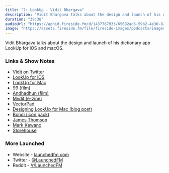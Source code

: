 ```yaml
---
title: "7: LookUp - Vidit Bhargava"
description: "Vidit Bhargava talks about the design and launch of his dictionary app LookUp for iOS and macOS."
duration: "39:38"
audioUrl: "https://aphid.fireside.fm/d/1437767933/65632ad5-59b2-4e30-82d1-13845dce07dd/6372c61d-6316-4cce-a842-b04fe3e2fe44.mp3"
image: "https://assets.fireside.fm/file/fireside-images/podcasts/images/6/65632ad5-59b2-4e30-82d1-13845dce07dd/episodes/6/6372c61d-6316-4cce-a842-b04fe3e2fe44/cover.jpg"
---
```


<p>Vidit Bhargava talks about the design and launch of his dictionary app LookUp for iOS and macOS.</p>

<h3>Links &amp; Show Notes</h3>

<ul>
<li><a href="https://twitter.com/viditb" rel="nofollow">Vidit on Twitter</a></li>
<li><a href="https://apps.apple.com/us/app/lookup-an-elegant-dictionary/id872564448" rel="nofollow">LookUp for iOS</a></li>
<li><a href="https://apps.apple.com/us/app/lookup-english-dictionary/id1476163639?mt=12" rel="nofollow">LookUp for Mac</a></li>
<li><a href="https://en.wikipedia.org/wiki/99_(2009_film)" rel="nofollow">99 (film)</a></li>
<li><a href="https://www.imdb.com/title/tt8108198/?ref_=ttls_li_tt" rel="nofollow">Andhadhun (film)</a></li>
<li><a href="http://www.mvdittechbook.com" rel="nofollow">Mvdit (e-zine)</a></li>
<li><a href="https://apps.apple.com/in/app/vectorpad-image-vectorisation/id1453385046" rel="nofollow">VectorPad</a></li>
<li><a href="https://medium.com/lookup-design/designing-lookup-for-macos-bf5b8fea1a01" rel="nofollow">Designing LookUp for Mac (blog post)</a></li>
<li><a href="https://medium.com/@viditb/introducing-bondi-macos-icons-f5c79f18a7fb" rel="nofollow">Bondi (icon pack)</a></li>
<li><a href="https://twitter.com/jamesthomson?ref_src=twsrc%5Egoogle%7Ctwcamp%5Eserp%7Ctwgr%5Eauthor" rel="nofollow">James Thomson</a></li>
<li><a href="https://twitter.com/markkawano?lang=en" rel="nofollow">Mark Kawano</a></li>
<li><a href="https://techcrunch.com/2014/06/18/apple-design-award-winner-storehouse-gets-serious-about-discovery-and-identity/" rel="nofollow">Storehouse</a></li>
</ul>

<h3>More Launched</h3>

<ul>
<li>Website - <a href="https://launchedfm.com" rel="nofollow">launchedfm.com</a></li>
<li>Twitter - <a href="https://twitter.com/launchedfm" rel="nofollow">@LaunchedFM</a></li>
<li>Reddit - <a href="https://www.reddit.com/r/LaunchedFM/" rel="nofollow">/r/LaunchedFM</a></li>
</ul>
